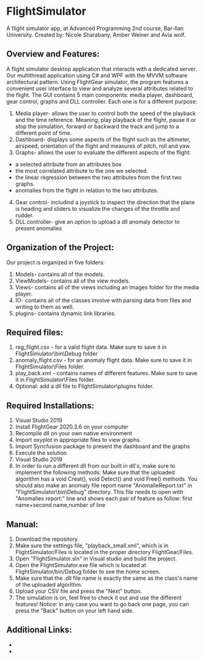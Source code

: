 # FlightSimulator
A flight simulator app, at Advanced Programming 2nd course, Bar-Ilan University.
Created by: Nicole Sharabany, Amber Weiner and Avia wolf.

## Overview and Features:
A flight simulator desktop application that interacts with a dedicated server. Our multithread application using C# and WPF with the MVVM software architectural pattern. Using FlightGear simulator, the program features a convenient user interface to view and analyze several attributes related to the flight.
 The GUI contains 5 main components: media player, dashboard, gear control, graphs and DLL controller. 
Each one is for a different purpose:
1. Media player- allows the user to control both the speed of the playback and the time reference. Meaning, play playback of the flight, pause it or stop the simulation, forward or backward the track and jump to a different point of time.
2. Dashboard- displays some aspects of the flight such as the altimeter, airspeed, orientation of the flight and measures of pitch, roll and yaw.
3. Graphs- allows the user to evaluate the different aspects of the flight:
 * a selected attribute from an attributes box
 * the most correlated attribute to the one we selected.
 * the linear regression between the two attributes from the first two graphs. 
 * anomalies from the flight in relation to the two attributes.
4. Gear control- includind a joystick to inspect the direction that the plane is heading and sliders to visualize the changes of the throttle and rudder. 
5. DLL controller- give an option to upload a dll anomaly detector to present anomalies

## Organization of the Project:
Our project is organized in five folders:
1. Models- contains all of the models.
2. ViewModels- contains all of the view models.
3. Views- contains all of the views including an Images folder for the media player.
4. IO- contains all of the classes involve with parsing data from files and writing to them as well.
5. plugins- contains dynamic link libraries.

## Required files:
1. reg_flight.csv - for a valid flight data.
Make sure to save it in FlightSimulator\bin\Debug folder
2. anomaly_flight.csv - for an anomaly flight data.
Make sure to save it in FlightSimulator\Files folder.
4. play_back.xml - contains names of different features.
Make sure to save it in FlightSimulator\Files folder.
6. Optional: add a dll file to FlightSimulator\plugins folder.

## Required Installations:
1. Visual Studio 2019
2. Install FlightGear 2020.3.6 on your computer
3. Recompile dll on your own native environment
4. Import oxyplot in appropriate files to view graphs.
5. Import Syncfusion package to present the dashboard and the graphs
6. Execute the solution
7. Visual Studio 2019
8. In order to run a different dll from our built in dll's, make sure to implement the following methods:
Make sure that the uploaded algorithm has a void Creat(), void Detect() and void Free() methods.
You should also make an anomaly file report name "AnomalieReport.txt" in "FlightSimulator\bin\Debug" directory.
This file needs to open with "Anomalies report:" line and shows each pair of feature as follow:
first name+second name,number of line

## Manual:
1. Download the repository.
2. Make sure the settings file, "playback_small.xml", which is in FlightSimulator/Files is located in the proper directory FlightGear/Files.
3. Open "FlightSimulator.sln" in Visual studio and build the project.
4. Open the FlightSimulator.exe file which is located at FlightSimulator/bin/Debug folder to see the home screen.
5. Make sure that the .dll file name is exactly the same as the class's name of the uploaded algorithm.
6. Upload your CSV file and press the "Next" button.
7. The simulation is on, feel free to check it out and use the different features!
Notice: in any case you want to go back one page, you can press the "Back" button on your left hand side.

## Additional Links:
* 
* 
